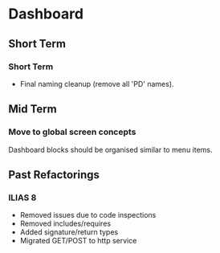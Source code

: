 # Dashboard

## Short Term

### Short Term

- Final naming cleanup (remove all 'PD' names).

## Mid Term

### Move to global screen concepts

Dashboard blocks should be organised similar to menu items.

## Past Refactorings

### ILIAS 8

- Removed issues due to code inspections
- Removed includes/requires
- Added signature/return types
- Migrated GET/POST to http service